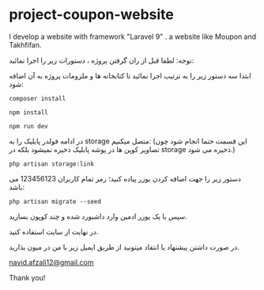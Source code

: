 # project-coupon-website
I develop a website with framework "Laravel 9" . a website like Moupon and Takhfifan.

توجه: لطفا قبل از ران گرفتن پروژه ، دستورات زیر را اجرا نمائید:

ابتدا سه دستور زیر را به ترتیب اجرا نمائید تا کتابخانه ها و ملزومات پروژه به آن اضافه شود:

<code>composer install</code>

<code>npm install</code>

<code>npm run dev</code>


در ادامه فولدر پابلیک را به storage متصل میکنیم:
(این قسمت حتما انجام شود چون تصاویر کوپن ها در پوشه پابلیک ذخیره نمیشود بلکه در storage ذخیره می شود.)

<code>php artisan storage:link</code>

دستور زیر را جهت اضافه کردن یوزر پیاده کنید؛ رمز تمام کاربران 123456123 می باشد:

<code>php artisan migrate --seed</code>

سپس با یک یوزر ادمین وارد داشبورد شده و چند کوپون بسازید.

در نهایت از سایت استفاده کنید.

در صورت داشتن پیشنهاد یا انتقاد میتونید از طریق ایمیل زیر با من در میون بذارید.

navid.afzali12@gmail.com

Thank you!

